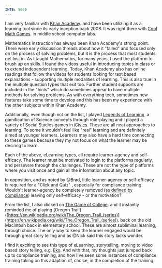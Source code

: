 ```yaml
---
INTE: 5660
---
```


I am very familiar with [Khan Academy](https://www.khanacademy.org/). and have been utilizing it as a learning tool since its early inception back 2008. It was right there with [Cool Math Games](https://www.coolmathgames.com/). in middle school computer labs.

Mathematics instruction has always been Khan Academy's strong point. There were early discussion threads about how it "failed" and focused only on the process of solving problems, but it is the process that most students get lost in. As I taught Mathematics, for many years, I used the platform to brush up on skills. I found the videos useful in introducing topics in class or to extend independent learning. Today, Khan Academy also has online readings that follow the videos for students looking for text based explanations - supporting multiple modalities of learning. This is also true in the multiple question types that exit too. Further student supports are included in the "hints" which do sometimes appear to have multiple methods for solving problems. As with everything tech, sometimes new features take some time to develop and this has been my experience with the other subjects within Khan Academy.

Additionally, even though not on the list, I played [Legends of Learning](https://app.legendsoflearning.com/login/), a gamification of Science concepts through role-playing and I played a variety of Social Studies games in [iCivics](https://www.icivics.org/). These are all neat approaches to learning. To some it wouldn't feel like "real" learning and are definitely aimed at younger learners. Learners may also have a hard time connecting to these games because they my not focus on what the learner may be desiring to learn.

Each of the above, eLearning types, all require learner-agency and self-efficacy. The learner must be motivated to login to the platforms regularly, and persevere through the challenges. These are not the type of platforms where you visit once and gain all the information about any topic.

In opposition, and as noted by @Brad, little learner-agency or self-efficacy is required for a "Click and Quiz" , especially for compliance training. Wouldn't learner-agency be completely removed ([as defined by compliance](https://www.google.com/search?q=define+compliance)) leaving only self-efficacy - or the motivation?

From the list, I also clicked on [The Game of College](https://tuitiontracker.org/temp/game-of-college/). and it instantly reminded me of playing [Oregon Trail]\([https://en.wikipedia.org/wiki/The_Oregon_Trail_(series)](https://en.wikipedia.org/wiki/The_Oregon_Trail_(series)). back on the old Macintosh back in elementary school. These are almost subliminal learning, through choice. The only way to keep the learner engaged would be through great story telling and as @Nick said this story lacks wonder.

I find it exciting to see this type of eLearning, storytelling, moving to video based story telling, e.g. [Eko](https://eko.com/). And with that, my thoughts just jumped back up to compliance training, and how I've seen some instances of compliance training taking on this adaption of, choice, in the completion of the training.

